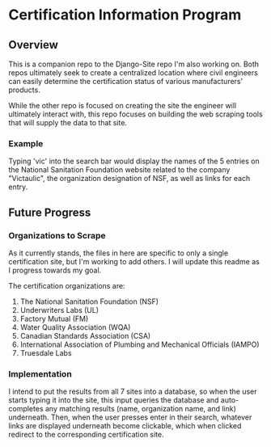 # Certification Information Program

## Overview 

This is a companion repo to the Django-Site repo I'm also working on. Both repos ultimately seek 
to create a centralized location where civil engineers can easily determine the certification status of various manufacturers' products. 

While the other repo is focused on creating the site the engineer will ultimately interact with, 
this repo focuses on building the web scraping tools that will supply the data to that site.

### Example
Typing 'vic' into the search bar would display the names of the 5 entries on the National 
Sanitation Foundation website related to 
the company "Victaulic", the organization designation of NSF, as well as links for each entry.

## Future Progress
### Organizations to Scrape
As it currently stands, the files in here are specific to only a single certification site, but I'm 
working to add others. I will update this readme as I progress towards my goal. 

The certification organizations are:
1. The National Sanitation Foundation (NSF)
2. Underwriters Labs (UL)
3. Factory Mutual (FM)
4. Water Quality Association (WQA)
5. Canadian Standards Association (CSA)
6. International Association of Plumbing and Mechanical Officials (IAMPO)
7. Truesdale Labs


### Implementation
I intend to put the results from all 7 sites into a database, so when the user starts 
typing it into the site, this input queries the database and auto-completes any matching results 
(name, organization name, and link) underneath.
Then, when the user presses enter in their search, whatever links are displayed underneath become 
clickable, which when clicked redirect to the corresponding certification site.

 

